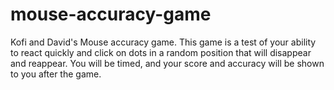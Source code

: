 # mouse-accuracy-game
Kofi and David's Mouse accuracy game.
This game is a test of your ability to react quickly and click on dots in a random position that will disappear and reappear.
You will be timed, and your score and accuracy will be shown to you after the game.

